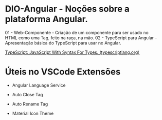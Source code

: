 # DIO-Angular - Noções sobre a plataforma Angular.
01 - Web-Componente - Criação de um componente para ser usado no HTML como uma Tag, feito na raça, na mão.
02 - TypeScript para Angular - Apresentação básica do TypeScript para usar no Angular.

[TypeScript: JavaScript With Syntax For Types. (typescriptlang.org)](https://www.typescriptlang.org/)


# Úteis no VSCode Extensões
* Angular Language Service
  
* Auto Close Tag
  
* Auto Rename Tag
  
* Material Icon Theme